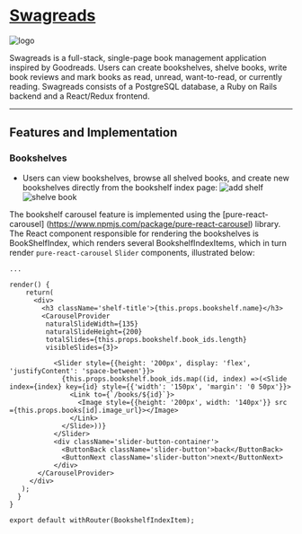 # [Swagreads](https://swagreads.herokuapp.com/#/)

![logo](https://user-images.githubusercontent.com/26705787/31037206-b411dafc-a524-11e7-8551-b0858c4ccb63.gif)

Swagreads is a full-stack, single-page book management application inspired by Goodreads. Users can create bookshelves, shelve books, write book reviews and mark books as read, unread, want-to-read, or currently reading. Swagreads consists of a PostgreSQL database, a Ruby on Rails backend and a React/Redux frontend. 

_________________________________

## Features and Implementation

### Bookshelves 

* Users can view bookshelves, browse all shelved books, and create new bookshelves directly from the bookshelf index page:
![add shelf](https://user-images.githubusercontent.com/26705787/31037219-c0d3ef14-a524-11e7-81f2-a3336ee8bdba.gif)
![shelve book](https://user-images.githubusercontent.com/26705787/31037213-b8768124-a524-11e7-867c-376c6871f80e.gif)

The bookshelf carousel feature is implemented using the [pure-react-carousel] (https://www.npmjs.com/package/pure-react-carousel) library. The React component responsible for rendering the bookshelves is BookShelfIndex, which renders several BookshelfIndexItems, which in turn render `pure-react-carousel` `Slider` components, illustrated below:

```
...

render() {
    return(
      <div>
        <h3 className='shelf-title'>{this.props.bookshelf.name}</h3>
        <CarouselProvider
         naturalSlideWidth={135}
         naturalSlideHeight={200}
         totalSlides={this.props.bookshelf.book_ids.length}
         visibleSlides={3}>

           <Slider style={{height: '200px', display: 'flex', 'justifyContent': 'space-between'}}>
             {this.props.bookshelf.book_ids.map((id, index) =>(<Slide index={index} key={id} style={{'width': '150px', 'margin': '0 50px'}}>
               <Link to={`/books/${id}`}>
                 <Image style={{height: '200px', width: '140px'}} src ={this.props.books[id].image_url}></Image>
               </Link>
             </Slide>))}
           </Slider>
           <div className='slider-button-container'>
             <ButtonBack className='slider-button'>back</ButtonBack>
             <ButtonNext className='slider-button'>next</ButtonNext>
           </div>
       </CarouselProvider>
     </div>
   );
  }
}

export default withRouter(BookshelfIndexItem);
```

